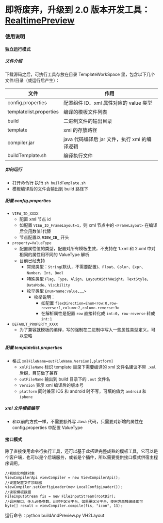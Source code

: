 # 即将废弃，升级到 2.0 版本开发工具：[RealtimePreview](https://github.com/alibaba/virtualview_tools/tree/master/compiler-tools/RealtimePreview)

### 使用说明

#### 独立运行模式

##### 文件介绍

下载源码之后，可执行工具存放在目录 TemplateWorkSpace 里，包含以下几个文件/目录（或运行后产生）：

| 文件                      | 作用                        |
| ----------------------- | ------------------------- |
| config.properties       | 配置组件 ID、xml 属性对应的 value 类型    |
| templatelist.properties | 编译的模板文件列表               |
| build                   | 二进制文件的输出目录                |
| template                | xml 的存放路径                  |
| compiler.jar            | java 代码编译后 jar 文件，执行 xml 的编译逻辑 |
| buildTemplate.sh        | 编译执行文件                    |

##### 如何运行

- 打开命令行 执行 `sh buildTemplate.sh`
- 模板编译后的文件会输出到 build 路径下

##### 配置 config.properties

- `VIEW_ID_XXXX`
  - 配置 xml 节点 id
  - 如配置 `VIEW_ID_FrameLayout=1`，则 xml 节点中的 `<FrameLayout>` 在编译后会用数值1代替
  - 节点配置以 **`VIEW_ID_`** 开头
- `property=ValueType`
  - 配置属性值的类型，配置对所有模板生效，不支持在 1.xml 和 2.xml 中对相同的属性用不同的 ValueType 解析
  - 目前已经支持
    - 常规类型：`String`(默认，不需要配置)、`Float`、`Color`、`Expr`、`Number`、`Int`、`Bool`
    - 特殊类型 `Flag`、`Type`、`Align`、`LayoutWidthHeight`、`TextStyle`、`DataMode`、`Visibility`
    - 枚举类型 `Enum<name:value,……>`
	  - 枚举说明：
	    - 如配置 `flexDirection=Enum<row:0,row-reverse:1,column:2,column-reverse:3>`
	    - 在解析属性是配置 `row` 直接转化成 `int:0`，`row-reverse` 转成 `int:1`
- `DEFAULT_PROPERTY_XXXX`
  - 为了兼容就模板的编译，写的强制在二进制中写入一些属性类型定义，可以忽略

##### 配置 templatelist.properties

- 格式 `xmlFileName=outFileName,Version[,platform]`
  - `xmlFileName` 标识 template 目录下需要编译的 xml 文件名建议不带 `.xml` 后缀，目前做了兼容
  - `outFileName` 输出到 build 目录下的 `.out` 文件名
  - `Version` 表示 xml 编译后的版本号
  - `platform` 同时兼容 iOS 和 android 时不写，可填的值为 `android` 和`iphone`

##### xml 文件模板编写

- 和以前的方式一样，不需要额外写 Java 代码，只需要对新增的属性在config.properties 中配置 ValueType

#### 接口模式

除了直接使用命令行执行工具，还可以基于此搭建完整成熟的模板工具，它可以是个客户端，也可以是个后端服务，或者是个插件，所以需要提供接口模式供宿主程序调用。

```
//初始化构建对象
ViewCompilerApi viewCompiler = new ViewCompilerApi();
//设置配置文件加载器
viewCompiler.setConfigLoader(new LocalConfigLoader());
//读取模板数据
FileInputStream fis = new FileInputStream(rootDir);
//调用接口，传入必备参数，此时不区分平台，如果要区分平台，使用方单独编译即可
byte[] result = viewCompiler.compile(fis, "icon", 13);
```
运行命令：python buildAndPreview.py VH2Layout